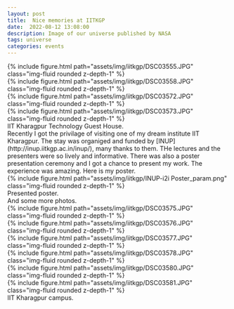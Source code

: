 ```yaml
---
layout: post
title:  Nice memories at IITKGP
date:  2022-08-12 13:08:00
description: Image of our universe published by NASA
tags: universe
categories: events
---
```

<div class="row mt-3">
    <div class="col-sm mt-3 mt-md-0">
        {% include figure.html path="assets/img/iitkgp/DSC03555.JPG" class="img-fluid rounded z-depth-1" %}
    </div>
    <div class="col-sm mt-3 mt-md-0">
        {% include figure.html path="assets/img/iitkgp/DSC03558.JPG" class="img-fluid rounded z-depth-1" %}
    </div>
</div>
<div class="row mt-3">
    <div class="col-sm mt-3 mt-md-0">
        {% include figure.html path="assets/img/iitkgp/DSC03572.JPG" class="img-fluid rounded z-depth-1" %}
    </div>
    <div class="col-sm mt-3 mt-md-0">
        {% include figure.html path="assets/img/iitkgp/DSC03573.JPG" class="img-fluid rounded z-depth-1" %}
    </div>
</div>
<div class="caption">
    IIT Kharagpur Technology Guest House. 
</div>
Recently I got the privilage of visiting one of my dream institute IIT Kharagpur. The stay was organiged and funded by [INUP](http://inup.iitkgp.ac.in/inup/), many thanks to them. THe lectures and the presenters were so lively and informative. There was also a poster presentation ceremony and I got a chance to present my work. The experience was amazing. Here is my poster.
<div class="row mt-3">
    <div class="col-sm mt-3 mt-md-0">
        {% include figure.html path="assets/img/iitkgp/INUP-i2i Poster_param.png" class="img-fluid rounded z-depth-1" %}
    </div>
</div>
<div class="caption">
    Presented poster. 
</div>
And some more photos.
<div class="row mt-3">
    <div class="col-sm mt-3 mt-md-0">
        {% include figure.html path="assets/img/iitkgp/DSC03575.JPG" class="img-fluid rounded z-depth-1" %}
    </div>
    <div class="col-sm mt-3 mt-md-0">
        {% include figure.html path="assets/img/iitkgp/DSC03576.JPG" class="img-fluid rounded z-depth-1" %}
    </div>
</div>
<div class="row mt-3">
    <div class="col-sm mt-3 mt-md-0">
        {% include figure.html path="assets/img/iitkgp/DSC03577.JPG" class="img-fluid rounded z-depth-1" %}
    </div>
    <div class="col-sm mt-3 mt-md-0">
        {% include figure.html path="assets/img/iitkgp/DSC03578.JPG" class="img-fluid rounded z-depth-1" %}
    </div>
</div>
<div class="row mt-3">
    <div class="col-sm mt-3 mt-md-0">
        {% include figure.html path="assets/img/iitkgp/DSC03580.JPG" class="img-fluid rounded z-depth-1" %}
    </div>
    <div class="col-sm mt-3 mt-md-0">
        {% include figure.html path="assets/img/iitkgp/DSC03581.JPG" class="img-fluid rounded z-depth-1" %}
    </div>
</div>
<div class="caption">
    IIT Kharagpur campus. 
</div>
